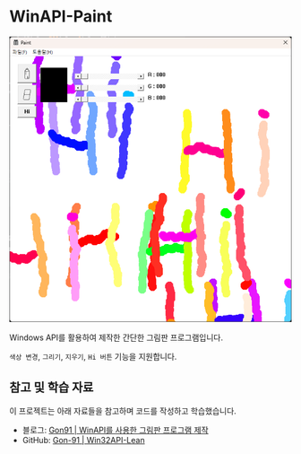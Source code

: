 # WinAPI-Paint

![image](./image.png)

Windows API를 활용하여 제작한 간단한 그림판 프로그램입니다. 

`색상 변경`, `그리기`, `지우기`, `Hi 버튼` 기능을 지원합니다.

## 참고 및 학습 자료

이 프로젝트는 아래 자료들을 참고하며 코드를 작성하고 학습했습니다.

- 블로그: [Gon91 | WinAPI를 사용한 그림판 프로그램 제작](https://blog-of-gon.tistory.com/286)
- GitHub: [Gon-91 | Win32API-Lean](https://github.com/Gon-91/Win32API-Lean)